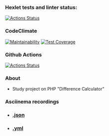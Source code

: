 ### Hexlet tests and linter status:
[![Actions Status](https://github.com/Streinge/php-project-48/actions/workflows/hexlet-check.yml/badge.svg)](https://github.com/Streinge/php-project-48/actions)
### CodeClimate
[![Maintainability](https://api.codeclimate.com/v1/badges/32274ac96ba291b0eb42/maintainability)](https://codeclimate.com/github/Streinge/php-project-48/maintainability)
[![Test Coverage](https://api.codeclimate.com/v1/badges/32274ac96ba291b0eb42/test_coverage)](https://codeclimate.com/github/Streinge/php-project-48/test_coverage)
### Github Actions
[![Actions Status](https://github.com/Streinge/php-project-48/actions/workflows/main.yml/badge.svg)](https://github.com/Streinge/php-project-48/actions)

### About

* Study project on PHP "Difference Calculator"

### Asciinema recordings

* ### [.json](https://asciinema.org/a/kulxZbaygzA8yZQrjOiTMa4Zl)
* ### [.yml](https://asciinema.org/a/g72du8xLFoh8MwKg4Xu8mP3jx)